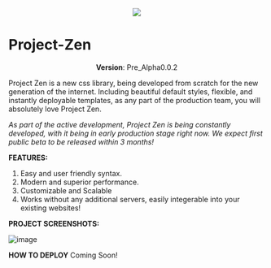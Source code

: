 <p align="center">
  <img src="https://i.postimg.cc/kM26F0HT/image.png"/>
</p>

# Project-Zen
<p align="center">
  <b>Version</b>: Pre_Alpha0.0.2
</p>


Project Zen is a new css library, being developed from scratch for the new generation of the internet.
Including beautiful default styles, flexible, and instantly deployable templates, as any part of the production team, you will absolutely love Project Zen.

*As part of the active development, Project Zen is being constantly developed, with it being in early production stage right now. We expect first public beta to be released within 3 months!*

**FEATURES:**

 1. Easy and user friendly syntax.
 2. Modern and superior performance.
 3. Customizable and Scalable
 4. Works without any additional servers, easily integerable into your existing websites!

**PROJECT SCREENSHOTS:**

![image](https://user-images.githubusercontent.com/101040789/191004443-86b7398b-2cb0-4e6b-a962-14b76686dc57.png)


**HOW TO DEPLOY**
Coming Soon!